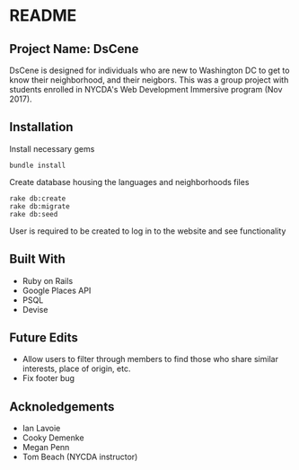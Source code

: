 # README

## Project Name: DsCene

DsCene is designed for individuals who are new to Washington DC to get to know their neighborhood, and their neigbors. This was a group project with students enrolled in NYCDA's Web Development Immersive program (Nov 2017).

## Installation

Install necessary gems
```
bundle install
```
Create database housing the languages and neighborhoods files
```
rake db:create
rake db:migrate
rake db:seed
```
User is required to be created to log in to the website and see functionality

## Built With
* Ruby on Rails
* Google Places API
* PSQL
* Devise

## Future Edits
* Allow users to filter through members to find those who share similar interests, place of origin, etc.
* Fix footer bug

## Acknoledgements
* Ian Lavoie
* Cooky Demenke
* Megan Penn
* Tom Beach (NYCDA instructor)
